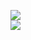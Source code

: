 [![](https://img.shields.io/badge/Made%20With-Github%20Spray-lightgrey.svg?style=for-the-badge&logo=github)](https://github.com/Annihil/github-spray#87)  
[![](https://i.imgur.com/2DrTn0Z.gif)](https://github.com/Annihil/github-spray)